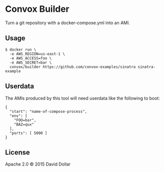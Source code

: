 # Convox Builder

Turn a git repository with a docker-compose.yml into an AMI.

## Usage

    $ docker run \
      -e AWS_REGION=us-east-1 \
      -e AWS_ACCESS=foo \
      -e AWS_SECRET=bar \
      convox/builder https://github.com/convox-examples/sinatra sinatra-example

## Userdata

The AMIs produced by this tool will need userdata like the following to boot:

    {
      "start": "name-of-compose-process",
      "env": [
        "FOO=bar",
        "BAZ=qux"
      ],
      "ports": [ 5000 ]
    }

## License

Apache 2.0 &copy; 2015 David Dollar
